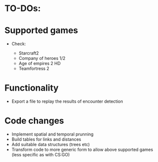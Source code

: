 # TO-DOs:

# Supported games
- Check:

  - Starcraft2
  - Company of heroes 1/2
  - Age of empires 2 HD
  - Teamfortress 2

# Functionality
- Export a file to replay the results of encounter detection

# Code changes
- Implement spatial and temporal prunning
- Build tables for links and distances
- Add suitable data structures (trees etc)
- Transform code to more generic form to allow above supported games (less specific as with CS:GO)
